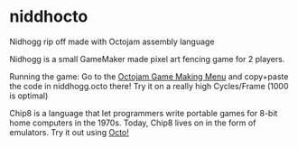 # niddhocto
Nidhogg rip off made with Octojam assembly language

Nidhogg is a small GameMaker made pixel art fencing game for 2 players.

Running the game: Go to the [Octojam Game Making Menu](http://octojam.com/) and copy+paste the code in niddhogg.octo there! Try it on a really high Cycles/Frame (1000 is optimal)

Chip8 is a language that let programmers write portable games for 8-bit home computers in the 1970s.
Today, Chip8 lives on in the form of emulators. Try it out using [Octo!](http://octojam.com/)
